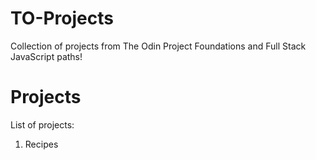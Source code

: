 # TO-Projects

Collection of projects from The Odin Project Foundations and Full Stack JavaScript paths!

# Projects
List of projects:

1. Recipes
